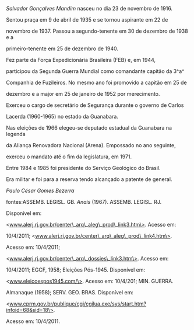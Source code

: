

*Salvador Gonçalves Mandim* nasceu no dia 23 de novembro de 1916.



Sentou praça em 9 de abril de 1935 e se tornou aspirante em 22 de

novembro de 1937. Passou a segundo-tenente em 30 de dezembro de 1938 e a

primeiro-tenente em 25 de dezembro de 1940.



Fez parte da Força Expedicionária Brasileira (FEB) e, em 1944,

participou da Segunda Guerra Mundial como comandante capitão da 3^a^

Companhia de Fuzileiros. No mesmo ano foi promovido a capitão em 25 de

dezembro e a major em 25 de janeiro de 1952 por merecimento.



Exerceu o cargo de secretário de Segurança durante o governo de Carlos

Lacerda (1960-1965) no estado da Guanabara.



Nas eleições de 1966 elegeu-se deputado estadual da Guanabara na legenda

da Aliança Renovadora Nacional (Arena). Empossado no ano seguinte,

exerceu o mandato até o fim da legislatura, em 1971.



Entre 1984 e 1985 foi presidente do Serviço Geológico do Brasil.



Era militar e foi para a reserva tendo alcançado a patente de general.



*Paulo César Gomes Bezerra*



fontes:ASSEMB. LEGISL. GB. *Anais* (1967). ASSEMB. LEGISL. RJ.

Disponível em:

\<www.alerj.rj.gov.br/center\_arq\_aleg\_prod\_link3.htm\>. Acesso em:

10/4/2011; \<www.alerj.rj.gov.br/center\_arq\_aleg\_prod\_link4.htm\>.

Acesso em: 10/4/2011;

\<www.alerj.rj.gov.br/center\_arq\_dossies\_link3.htm\>. Acesso em:

10/4/2011; EGCF, 1958; Eleições Pós-1945. Disponível em:

\<www.eleicoespos1945.com/\>. Acesso em: 10/4/201; MIN. GUERRA.

Almanaque (1958); SERV. GEO. BRAS. Disponível em:

\<www.cprm.gov.br/publique/cgi/cgilua.exe/sys/start.htm?infoid=68&sid=18\>.

Acesso em: 10/4/2011.

